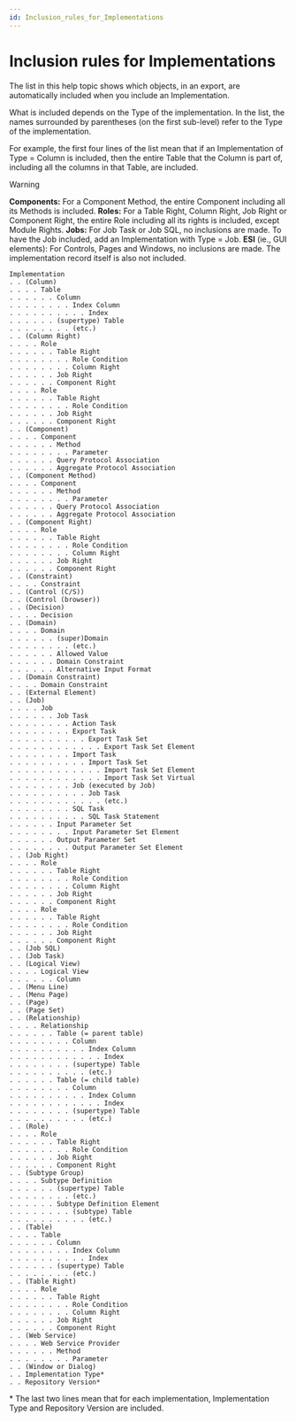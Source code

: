 ```yaml
---
id: Inclusion_rules_for_Implementations
---
```


# Inclusion rules for Implementations

The list in this help topic shows which objects, in an export, are automatically included when you include an Implementation.

What is included depends on the Type of the implementation. In the list, the names surrounded by parentheses (on the first sub-level) refer to the Type of the implementation.

For example, the first four lines of the list mean that if an Implementation of Type = Column is included, then the entire Table that the Column is part of, including all the columns in that Table, are included.

> [!WARNING]
> **Components:** For a Component Method, the entire Component including all its Methods is included.
> **Roles:** For a Table Right, Column Right, Job Right or Component Right, the entire Role including all its rights is included, except Module Rights.
> **Jobs:** For Job Task or Job SQL, no inclusions are made. To have the Job included, add an Implementation with Type = Job.
> **ESI** (ie., GUI elements): For Controls, Pages and Windows, no inclusions are made. The implementation record itself is also not included.

```
Implementation
. . (Column)
. . . . Table
. . . . . . Column
. . . . . . . . Index Column
. . . . . . . . . . Index
. . . . . . (supertype) Table
. . . . . . . . (etc.)
. . (Column Right)
. . . . Role
. . . . . . Table Right
. . . . . . . . Role Condition
. . . . . . . . Column Right
. . . . . . Job Right
. . . . . . Component Right
. . . . Role
. . . . . . Table Right
. . . . . . . . Role Condition
. . . . . . Job Right
. . . . . . Component Right
. . (Component)
. . . . Component
. . . . . . Method
. . . . . . . . Parameter
. . . . . . Query Protocol Association
. . . . . . Aggregate Protocol Association
. . (Component Method)
. . . . Component
. . . . . . Method
. . . . . . . . Parameter
. . . . . . Query Protocol Association
. . . . . . Aggregate Protocol Association
. . (Component Right)
. . . . Role
. . . . . . Table Right
. . . . . . . . Role Condition
. . . . . . . . Column Right
. . . . . . Job Right
. . . . . . Component Right
. . (Constraint)
. . . . Constraint
. . (Control (C/S))
. . (Control (browser))
. . (Decision)
. . . . Decision
. . (Domain)
. . . . Domain
. . . . . . (super)Domain
. . . . . . . . (etc.)
. . . . . . Allowed Value
. . . . . . Domain Constraint
. . . . . . Alternative Input Format
. . (Domain Constraint)
. . . . Domain Constraint
. . (External Element)
. . (Job)
. . . . Job
. . . . . . Job Task
. . . . . . . . Action Task
. . . . . . . . Export Task
. . . . . . . . . . Export Task Set
. . . . . . . . . . . . Export Task Set Element
. . . . . . . . Import Task
. . . . . . . . . . Import Task Set
. . . . . . . . . . . . Import Task Set Element
. . . . . . . . . . . . Import Task Set Virtual
. . . . . . . . Job (executed by Job)
. . . . . . . . . . Job Task
. . . . . . . . . . . . (etc.)
. . . . . . . . SQL Task
. . . . . . . . . . SQL Task Statement
. . . . . . Input Parameter Set
. . . . . . . . Input Parameter Set Element
. . . . . . Output Parameter Set
. . . . . . . . Output Parameter Set Element
. . (Job Right)
. . . . Role
. . . . . . Table Right
. . . . . . . . Role Condition
. . . . . . . . Column Right
. . . . . . Job Right
. . . . . . Component Right
. . . . Role
. . . . . . Table Right
. . . . . . . . Role Condition
. . . . . . Job Right
. . . . . . Component Right
. . (Job SQL)
. . (Job Task)
. . (Logical View)
. . . . Logical View
. . . . . . Column
. . (Menu Line)
. . (Menu Page)
. . (Page)
. . (Page Set)
. . (Relationship)
. . . . Relationship
. . . . . . Table (= parent table)
. . . . . . . . Column
. . . . . . . . . . Index Column
. . . . . . . . . . . . Index
. . . . . . . . (supertype) Table
. . . . . . . . . . (etc.)
. . . . . . Table (= child table)
. . . . . . . . Column
. . . . . . . . . . Index Column
. . . . . . . . . . . . Index
. . . . . . . . (supertype) Table
. . . . . . . . . . (etc.)
. . (Role)
. . . . Role
. . . . . . Table Right
. . . . . . . . Role Condition
. . . . . . Job Right
. . . . . . Component Right
. . (Subtype Group)
. . . . Subtype Definition
. . . . . . (supertype) Table
. . . . . . . . (etc.)
. . . . . . Subtype Definition Element
. . . . . . . . (subtype) Table
. . . . . . . . . . (etc.)
. . (Table)
. . . . Table
. . . . . . Column
. . . . . . . . Index Column
. . . . . . . . . . Index
. . . . . . (supertype) Table
. . . . . . . . (etc.)
. . (Table Right)
. . . . Role
. . . . . . Table Right
. . . . . . . . Role Condition
. . . . . . . . Column Right
. . . . . . Job Right
. . . . . . Component Right
. . (Web Service)
. . . . Web Service Provider
. . . . . . Method
. . . . . . . . Parameter
. . (Window or Dialog)
. . Implementation Type*
. . Repository Version*
```

* The last two lines mean that for each implementation, Implementation Type and Repository Version are included.